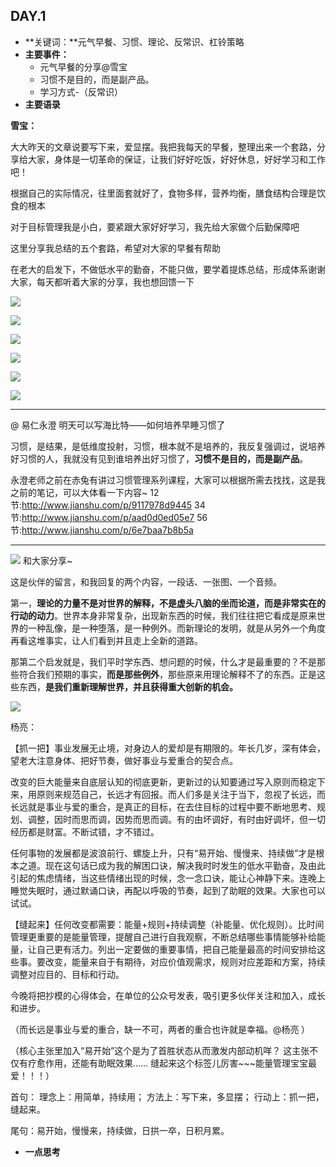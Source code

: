 ## DAY.1
+ **关键词：**元气早餐、习惯、理论、反常识、杠铃策略
+ **主要事件：**
    + 元气早餐的分享@雪宝
    + 习惯不是目的，而是副产品。
    + 学习方式-（反常识）
+ **主要语录**

**雪宝：**

大大昨天的文章说要写下来，爱显摆。我把我每天的早餐，整理出来一个套路，分享给大家，身体是一切革命的保证，让我们好好吃饭，好好休息，好好学习和工作吧！

根据自己的实际情况，往里面套就好了，食物多样，营养均衡，膳食结构合理是饮食的根本

对于目标管理我是小白，要紧跟大家好好学习，我先给大家做个后勤保障吧

这里分享我总结的五个套路，希望对大家的早餐有帮助

在老大的启发下，不做低水平的勤奋，不能只做，要学着提炼总结，形成体系谢谢大家，每天都听着大家的分享，我也想回馈一下


![](./_image/99fbc23b551a5eb21e8d93e09ded373.jpg)

![](./_image/6a3068b512382384292ecbdfb4f9914.jpg)


![](./_image/555d8cabb92513f36a9690de8417a56.jpg)

![](./_image/2e254b5d12c8019b795b6c6a740c5e3.jpg)


![](./_image/00182525e6f3917a6d72ac69a583bb6.jpg)


![](./_image/2d2ee47a22662ec9b7d686c8ef7631e.jpg)

-----------

@ 易仁永澄 明天可以写海比特——如何培养早睡习惯了

习惯，是结果，是低维度投射，习惯，根本就不是培养的，我反复强调过，说培养好习惯的人，我就没有见到谁培养出好习惯了，**习惯不是目的，而是副产品**。

永澄老师之前在赤兔有讲过习惯管理系列课程，大家可以根据所需去找找，这是我之前的笔记，可以大体看一下内容~
12节:http://www.jianshu.com/p/9117978d9445
34节:http://www.jianshu.com/p/aad0d0ed05e7
56节:http://www.jianshu.com/p/6e7baa7b8b5a

---------


![](./_image/f75f93448accf21bf38340c83341bb1.jpg)
和大家分享~

这是伙伴的留言，和我回复的两个内容，一段话、一张图、一个音频。

第一，**理论的力量不是对世界的解释，不是虚头八脑的坐而论道，而是非常实在的行动的动力**。世界本身非常复杂，出现新东西的时候，我们往往把它看成是原来世界的一种乱像，是一种堕落，是一种例外。而新理论的发明，就是从另外一个角度再看这堆事实，让人们看到并且走上全新的道路。

那第二个启发就是，我们平时学东西、想问题的时候，什么才是最重要的？不是那些符合我们预期的事实，**而是那些例外**，那些原来用理论解释不了的东西。正是这些东西，**是我们重新理解世界，并且获得重大创新的机会。**


![](./_image/338469183367768524.png)

杨亮：

【抓一把】事业发展无止境，对身边人的爱却是有期限的。年长几岁，深有体会，望老大注意身体、把好节奏，做好事业与爱重合的契合点。

 改变的巨大能量来自底层认知的彻底更新，更新过的认知要通过写入原则而稳定下来，用原则来规范自己，长远才有回报。而人们多是关注于当下，忽视了长远，而长远就是事业与爱的重合，是真正的目标，在去住目标的过程中要不断地思考、规划、调整，因时而思而调，因势而思而调。有的由坏调好，有时由好调坏，但一切经历都是财富。不断试错，才不错过。

 任何事物的发展都是波浪前行、螺旋上升，只有“易开始、慢慢来、持续做”才是根本之道。现在这句话已成为我的解困口诀，解决我时时发生的低水平勤奋，及由此引起的焦虑情绪，当这些情绪出现的时候，念一念口诀，能让心神静下来。连晚上睡觉失眠时，通过默诵口诀，再配以呼吸的节奏，起到了助眠的效果。大家也可以试试。 

【缝起来】任何改变都需要：能量+规则+持续调整（补能量、优化规则）。比时间管理更重要的是能量管理，提醒自己进行自我观察，不断总结哪些事情能够补给能量，让自己更有活力。列出一定要做的重要事情，把自己能量最高的时间安排给这些事。要改变，能量来自于有期待，对应价值观需求，规则对应差距和方案，持续调整对应目的、目标和行动。 

今晚将把抄模的心得体会，在单位的公众号发表，吸引更多伙伴关注和加入，成长和进步。

（而长远是事业与爱的重合，缺一不可，两者的重合也许就是幸福。@杨亮 ）

（核心主张里加入“易开始”这个是为了首胜状态从而激发内部动机咩？
这主张不仅有疗愈作用，还能有助眠效果……
缝起来这个标签儿厉害~~~能量管理宝宝最爱！！！）

首句：
理念上：用简单，持续用；
方法上：写下来，多显摆；
行动上：抓一把，缝起来。

尾句：易开始，慢慢来，持续做，日拱一卒，日积月累。


+ **一点思考**
